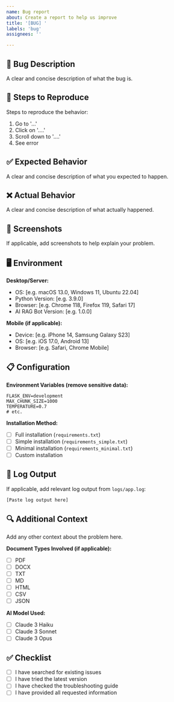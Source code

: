 ```yaml
---
name: Bug report
about: Create a report to help us improve
title: '[BUG] '
labels: 'bug'
assignees: ''

---
```


## 🐛 Bug Description
A clear and concise description of what the bug is.

## 🔄 Steps to Reproduce
Steps to reproduce the behavior:
1. Go to '...'
2. Click on '....'
3. Scroll down to '....'
4. See error

## ✅ Expected Behavior
A clear and concise description of what you expected to happen.

## ❌ Actual Behavior
A clear and concise description of what actually happened.

## 📸 Screenshots
If applicable, add screenshots to help explain your problem.

## 🖥️ Environment
**Desktop/Server:**
- OS: [e.g. macOS 13.0, Windows 11, Ubuntu 22.04]
- Python Version: [e.g. 3.9.0]
- Browser: [e.g. Chrome 118, Firefox 119, Safari 17]
- AI RAG Bot Version: [e.g. 1.0.0]

**Mobile (if applicable):**
- Device: [e.g. iPhone 14, Samsung Galaxy S23]
- OS: [e.g. iOS 17.0, Android 13]
- Browser: [e.g. Safari, Chrome Mobile]

## 📋 Configuration
**Environment Variables (remove sensitive data):**
```
FLASK_ENV=development
MAX_CHUNK_SIZE=1000
TEMPERATURE=0.7
# etc.
```

**Installation Method:**
- [ ] Full installation (`requirements.txt`)
- [ ] Simple installation (`requirements_simple.txt`)
- [ ] Minimal installation (`requirements_minimal.txt`)
- [ ] Custom installation

## 📄 Log Output
If applicable, add relevant log output from `logs/app.log`:

```
[Paste log output here]
```

## 🔍 Additional Context
Add any other context about the problem here.

**Document Types Involved (if applicable):**
- [ ] PDF
- [ ] DOCX
- [ ] TXT
- [ ] MD
- [ ] HTML
- [ ] CSV
- [ ] JSON

**AI Model Used:**
- [ ] Claude 3 Haiku
- [ ] Claude 3 Sonnet
- [ ] Claude 3 Opus

## ✅ Checklist
- [ ] I have searched for existing issues
- [ ] I have tried the latest version
- [ ] I have checked the troubleshooting guide
- [ ] I have provided all requested information
